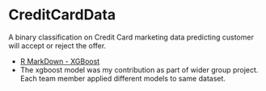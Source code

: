 # CreditCardData
A binary classification on Credit Card marketing data predicting customer will accept or reject the offer.
- [R MarkDown - XGBoost](https://ndesai187.github.io/Group18_Part2_XGBoost.html)
- The xgboost model was my contribution as part of wider group project. Each team member applied different models to same dataset.
